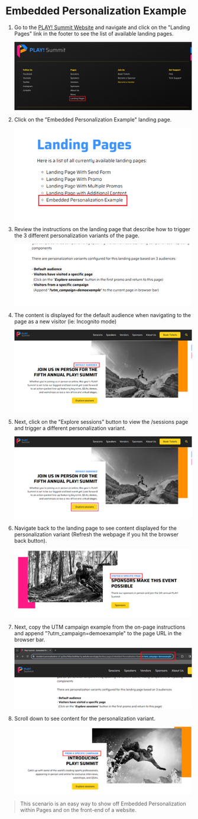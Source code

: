 # Embedded Personalization Example

1. Go to the [PLAY! Summit Website](https://{{demoName}}-{{demoUid}}-website.vercel.app) and navigate and click on the "Landing Pages" link in the footer to see the list of available landing pages.

    ![Footer link](./media/ep_landing_pages_footer.png)

1. Click on the "Embedded Personalization Example" landing page.

    ![List of landing pages](.\media\ep_landing_pages_list.png)

1. Review the instructions on the landing page that describe how to trigger the 3 different personalization variants of the page.

    ![Personalization instructions](./media/ep_landing_pages_instructions.png)

1. The content is displayed for the default audience when navigating to the page as a new visitor (ie: Incognito mode)

	![Default content displayed on page](./media/ep_landing_pages_default.png)

1. Next, click on the "Explore sessions" button to view the /sessions page and trigger a different personalization variant.

    ![Click on button to view page](./media/ep_landing_pages_sessions.png)

1. Navigate back to the landing page to see content displayed for the personalization variant (Refresh the webpage if you hit the browser back button).

    ![Personalization variant content](./media/ep_landing_pages_visited_a_page.png)

1. Next, copy the UTM campaign example from the on-page instructions and append "?utm_campaign=demoexample" to the page URL in the browser bar.

    ![UTM campaign added to browser bar](./media/ep_landing_pages_utm.png)

1. Scroll down to see content for the personalization variant.

    ![Personalization variant content](./media/ep_landing_pages_campaign.png)

> This scenario is an easy way to show off Embedded Personalization within Pages and on the front-end of a website.
